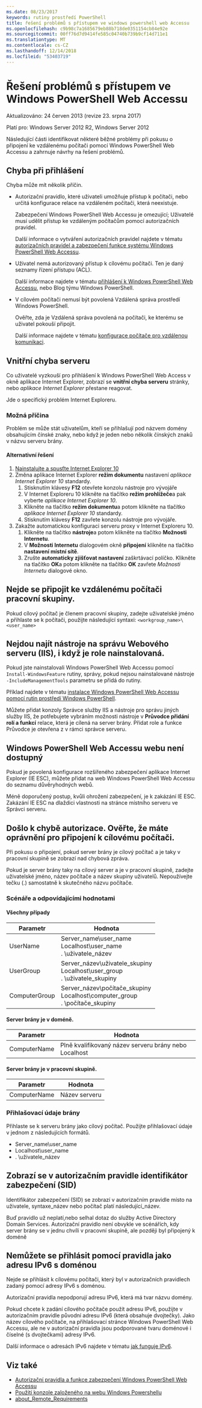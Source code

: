 ```yaml
---
ms.date: 08/23/2017
keywords: rutiny prostředí PowerShell
title: řešení problémů s přístupem ve windows powershell web Accessu
ms.openlocfilehash: c9b98c7a1685679eb88b718de0351154cb84e92e
ms.sourcegitcommit: 00ff76d7d9414fe585c04740b739b9cf14d711e1
ms.translationtype: MT
ms.contentlocale: cs-CZ
ms.lasthandoff: 12/14/2018
ms.locfileid: "53403719"
---
```

# <a name="troubleshooting-access-problems-in-windows-powershell-web-access"></a>Řešení problémů s přístupem ve Windows PowerShell Web Accessu

Aktualizováno: 24 červen 2013 (revize 23. srpna 2017)

Platí pro: Windows Server 2012 R2, Windows Server 2012

Následující části identifikovat některé běžné problémy při pokusu o připojení ke vzdálenému počítači pomocí Windows PowerShell Web Accessu a zahrnuje návrhy na řešení problémů.

## <a name="sign-in-failure"></a>Chyba při přihlášení

Chyba může mít několik příčin.

- Autorizační pravidlo, které uživateli umožňuje přístup k počítači, nebo určitá konfigurace relace na vzdáleném počítači, která neexistuje.

  Zabezpečení Windows PowerShell Web Accessu je omezující; Uživatelé musí udělit přístup ke vzdáleným počítačům pomocí autorizačních pravidel.

  Další informace o vytváření autorizačních pravidel najdete v tématu [autorizačních pravidel a zabezpečení funkce systému Windows PowerShell Web Accessu](authorization-rules-and-security-features-of-windows-powershell-web-access.md).

- Uživatel nemá autorizovaný přístup k cílovému počítači. Ten je daný seznamy řízení přístupu (ACL).

  Další informace najdete v tématu [přihlášení k Windows PowerShell Web Accessu](use-the-web-based-windows-powershell-console.md#signing-in-to-windows-powershell-web-access), nebo Blog týmu Windows PowerShell.

- V cílovém počítači nemusí být povolená Vzdálená správa prostředí Windows PowerShell.

  Ověřte, zda je Vzdálená správa povolená na počítači, ke kterému se uživatel pokouší připojit.

  Další informace najdete v tématu [konfigurace počítače pro vzdálenou komunikaci](https://docs.microsoft.com/powershell/module/microsoft.powershell.core/about/about_remote_requirements#how-to-configure-your-computer-for-remoting).

## <a name="internal-server-error"></a>Vnitřní chyba serveru

Co uživatelé vyzkouší pro přihlášení k Windows PowerShell Web Access v okně aplikace Internet Explorer, zobrazí se **vnitřní chyba serveru** stránky, nebo *aplikace Internet Explorer* přestane reagovat.

Jde o specifický problém Internet Exploreru.

### <a name="possible-cause"></a>Možná příčina

Problém se může stát uživatelům, kteří se přihlašují pod názvem domény obsahujícím čínské znaky, nebo když je jeden nebo několik čínských znaků v názvu serveru brány.

#### <a name="workaround"></a>Alternativní řešení

1. [Nainstalujte a spusťte Internet Explorer 10](https://ie.microsoft.com/testdrive/info/downloads/Default.html)
1. Změna aplikace Internet Explorer **režim dokumentu** nastavení *aplikace Internet Explorer 10* standardy.
   1. Stisknutím klávesy **F12** otevřete konzolu nástroje pro vývojáře
   1. V Internet Exploreru 10 klikněte na tlačítko **režim prohlížeče**a pak vyberte *aplikace Internet Explorer 10*.
   1. Klikněte na tlačítko **režim dokumentu**a potom klikněte na tlačítko *aplikace Internet Explorer 10* standardy.
   1. Stisknutím klávesy **F12** zavřete konzolu nástroje pro vývojáře.
1. Zakažte automatickou konfiguraci serveru proxy v Internet Exploreru 10.
   1. Klikněte na tlačítko **nástroje**a potom klikněte na tlačítko **Možnosti Internetu**.
   1. V **Možnosti Internetu** dialogovém okně **připojení** klikněte na tlačítko **nastavení místní sítě**.
   1. Zrušte **automaticky zjišťovat nastavení** zaškrtávací políčko. Klikněte na tlačítko **OK**a potom klikněte na tlačítko **OK** zavřete *Možnosti Internetu* dialogové okno.

## <a name="cannot-connect-to-a-remote-workgroup-computer"></a>Nejde se připojit ke vzdálenému počítači pracovní skupiny.

Pokud cílový počítač je členem pracovní skupiny, zadejte uživatelské jméno a přihlaste se k počítači, použijte následující syntaxi: `<workgroup_name>\<user_name>`

## <a name="cannot-find-web-server-iis-management-tools-even-though-the-role-was-installed"></a>Nejdou najít nástroje na správu Webového serveru (IIS), i když je role nainstalovaná.

Pokud jste nainstalovali Windows PowerShell Web Accessu pomocí `Install-WindowsFeature` rutiny, správy, pokud nejsou nainstalované nástroje `-IncludeManagementTools` parametru se přidá do rutiny.

Příklad najdete v tématu [instalace Windows PowerShell Web Accessu pomocí rutin prostředí Windows PowerShell](install-and-use-windows-powershell-web-access.md#to-install-windows-powershell-web-access-by-using-windows-powershell-cmdlets).

Můžete přidat konzoly Správce služby IIS a nástroje pro správu jiných služby IIS, že potřebujete vybráním možnosti nástroje v **Průvodce přidání rolí a funkcí** relace, která je cílená na server brány.
Přidat role a funkce Průvodce je otevřena z v rámci správce serveru.

## <a name="windows-powershell-web-access-website-is-not-accessible"></a>Windows PowerShell Web Accessu webu není dostupný

Pokud je povolená konfigurace rozšířeného zabezpečení aplikace Internet Explorer (IE ESC), můžete přidat na web Windows PowerShell Web Accessu do seznamu důvěryhodných webů.

Méně doporučený postup, kvůli ohrožení zabezpečení, je k zakázání IE ESC.
Zakázání IE ESC na dlaždici vlastnosti na stránce místního serveru ve Správci serveru.

## <a name="an-authorization-failure-occurred-verify-that-you-are-authorized-to-connect-to-the-destination-computer"></a>Došlo k chybě autorizace. Ověřte, že máte oprávnění pro připojení k cílovému počítači.

Při pokusu o připojení, pokud server brány je cílový počítač a je taky v pracovní skupině se zobrazí nad chybová zpráva.

Pokud je server brány taky na cílový server a je v pracovní skupině, zadejte uživatelské jméno, název počítače a název skupiny uživatelů.
Nepoužívejte tečku (.) samostatně k skutečného názvu počítače.

### <a name="scenarios-and-proper-values"></a>Scénáře a odpovídajícími hodnotami

#### <a name="all-cases"></a>Všechny případy

Parametr | Hodnota
-- | --
UserName | Server\_name\\user\_name<br/>Localhost\\user\_name<br/>. \\uživatele\_název
UserGroup | Server\_název\\uživatele\_skupiny<br/>Localhost\\user\_group<br/>. \\uživatele\_skupiny
ComputerGroup | Server\_název\\počítače\_skupiny<br/>Localhost\\computer\_group<br/>. \\počítače\_skupiny

#### <a name="gateway-server-is-in-a-domain"></a>Server brány je v doméně.

Parametr | Hodnota
-- | --
ComputerName | Plně kvalifikovaný název serveru brány nebo Localhost

#### <a name="gateway-server-is-in-a-workgroup"></a>Server brány je v pracovní skupině.

Parametr | Hodnota
-- | --
ComputerName | Název serveru

### <a name="gateway-credentials"></a>Přihlašovací údaje brány

Přihlaste se k serveru brány jako cílový počítač. Použijte přihlašovací údaje v jednom z následujících formátů.

- Server\_name\\user\_name
- Localhost\\user\_name
- . \\uživatele\_název

## <a name="a-security-identifier-sid-is-displayed-in-an-authorization-rule"></a>Zobrazí se v autorizačním pravidle identifikátor zabezpečení (SID)

Identifikátor zabezpečení (SID) se zobrazí v autorizačním pravidle místo na uživatele, syntaxe\_název nebo počítač platí následující\_název.

Buď pravidlo už neplatí,nebo selhal dotaz do služby Active Directory Domain Services.
Autorizační pravidlo není obvykle ve scénářích, kdy server brány se v jednu chvíli v pracovní skupině, ale později byl připojený k doméně

## <a name="cannot-sign-in-with-rule-as-an-ipv6-address-with-a-domain"></a>Nemůžete se přihlásit pomocí pravidla jako adresu IPv6 s doménou

Nejde se přihlásit k cílovému počítači, který byl v autorizačních pravidlech zadaný pomocí adresy IPv6 s doménou.

Autorizační pravidla nepodporují adresu IPv6, která má tvar názvu domény.

Pokud chcete k zadání cílového počítače použít adresu IPv6, použijte v autorizačním pravidle původní adresu IPv6 (která obsahuje dvojtečky).
Jako název cílového počítače, na přihlašovací stránce Windows PowerShell Web Accessu, ale ne v autorizační pravidla jsou podporované tvaru doménové i číselné (s dvojtečkami) adresy IPv6.

Další informace o adresách IPv6 najdete v tématu [jak funguje IPv6](https://technet.microsoft.com/library/cc781672(v=ws.10).aspx).

## <a name="see-also"></a>Viz také

- [Autorizační pravidla a funkce zabezpečení Windows PowerShell Web Accessu](https://technet.microsoft.com/en-us/library/dn282394(v=ws.11).aspx)
- [Použití konzole založeného na webu Windows Powershellu](https://technet.microsoft.com/en-us/library/hh831417(v=ws.11).aspx)
- [about_Remote_Requirements](https://docs.microsoft.com/en-us/powershell/module/microsoft.powershell.core/about/about_remote_requirements)